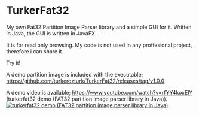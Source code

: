 # TurkerFat32
My own Fat32 Partition Image Parser library and a simple GUI for it. Written in Java, the GUI is written in JavaFX.

It is for read only browsing. My code is not used in any proffesional project, therefore i can share it.

Try it!

A demo partition image is included with the executable; https://github.com/turkerozturk/TurkerFat32/releases/tag/v1.0.0

A demo video is available; 
https://www.youtube.com/watch?v=rfYY4koxElY (turkerfat32 demo (FAT32 partition image parser library in Java)).
[![turkerfat32 demo (FAT32 partition image parser library in Java)](https://img.youtube.com/vi/rfYY4koxElY/0.jpg)](https://www.youtube.com/watch?v=rfYY4koxElY)


